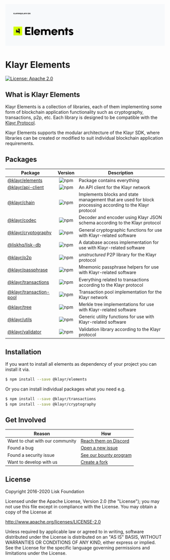 ![Logo](../docs/assets/banner_elements.png)

# Klayr Elements

[![License: Apache 2.0](https://img.shields.io/badge/License-Apache%202.0-blue.svg)](http://www.apache.org/licenses/LICENSE-2.0)

## What is Klayr Elements

Klayr Elements is a collection of libraries, each of them implementing some form of blockchain application functionality such as cryptography, transactions, p2p, etc. Each library is designed to be compatible with the [Klayr Protocol](https://klayr.xyz/documentation/klayr-sdk/protocol).

Klayr Elements supports the modular architecture of the Klayr SDK, where libraries can be created or modified to suit individual blockchain application requirements.

## Packages

| Package                                       |                           Version                            | Description                                                                                              |
|-----------------------------------------------|:------------------------------------------------------------:| -------------------------------------------------------------------------------------------------------- |
| [@klayr/elements](./elements)                 |     ![npm](https://img.shields.io/npm/v/@klayr/elements)     | Package contains everything                                                                              |
| [@klayr/api-client](./api-client)             |    ![npm](https://img.shields.io/npm/v/@klayr/api-client)    | An API client for the Klayr network                                                                       |
| [@klayr/chain](./chain)                       |      ![npm](https://img.shields.io/npm/v/@klayr/chain)       | Implements blocks and state management that are used for block processing according to the Klayr protocol |
| [@klayr/codec](./codec)                       |      ![npm](https://img.shields.io/npm/v/@klayr/codec)       | Decoder and encoder using Klayr JSON schema according to the Klayr protocol                                |
| [@klayr/cryptography](./cryptography)         |   ![npm](https://img.shields.io/npm/v/@klayr/cryptography)   | General cryptographic functions for use with Klayr-related software                                       |
| [@liskhq/lisk-db](./lisk-db)                  |     ![npm](https://img.shields.io/npm/v/@liskhq/lisk-db)     | A database access implementation for use with Klayr-related software                                      |
| [@klayr/p2p](./p2p)                           |       ![npm](https://img.shields.io/npm/v/@klayr/p2p)        | _unstructured_ P2P library for the Klayr protocol                                                         |
| [@klayr/passphrase](./passphrase)             |    ![npm](https://img.shields.io/npm/v/@klayr/passphrase)    | Mnemonic passphrase helpers for use with Klayr-related software                                           |
| [@klayr/transactions](./transactions)         |   ![npm](https://img.shields.io/npm/v/@klayr/transactions)   | Everything related to transactions according to the Klayr protocol                                        |
| [@klayr/transaction-pool](./transaction-pool) | ![npm](https://img.shields.io/npm/v/@klayr/transaction-pool) | Transaction pool implementation for the Klayr network                                                     |
| [@klayr/tree](./tree)                         |       ![npm](https://img.shields.io/npm/v/@klayr/tree)       | Merkle tree implementations for use with Klayr-related software                                           |
| [@klayr/utils](./utils)                       |      ![npm](https://img.shields.io/npm/v/@klayr/utils)       | Generic utility functions for use with Klayr-related software                                             |
| [@klayr/validator](./validator)               |    ![npm](https://img.shields.io/npm/v/@klayr/validator)     | Validation library according to the Klayr protocol                                                        |

## Installation

If you want to install all elements as dependency of your project you can install it via.

```sh
$ npm install --save @klayr/elements
```

Or you can install individual packages what you need e.g.

```sh
$ npm install --save @klayr/transactions
$ npm install --save @klayr/cryptography
```

## Get Involved

| Reason                          | How                                                                                              |
| ------------------------------- |--------------------------------------------------------------------------------------------------|
| Want to chat with our community | [Reach them on Discord](https://klayr.chat)                                                      |
| Found a bug                     | [Open a new issue](https://github.com/Klayrhq/klayr-sdk/issues/new)                              |
| Found a security issue          | [See our bounty program](https://blog.klayr.com/announcing-lisk-bug-bounty-program-5895bdd46ed4) |
| Want to develop with us         | [Create a fork](https://github.com/Klayrhq/klayr-sdk/fork)                                       |

## License

Copyright 2016-2020 Lisk Foundation

Licensed under the Apache License, Version 2.0 (the "License");
you may not use this file except in compliance with the License.
You may obtain a copy of the License at

http://www.apache.org/licenses/LICENSE-2.0

Unless required by applicable law or agreed to in writing, software
distributed under the License is distributed on an "AS IS" BASIS,
WITHOUT WARRANTIES OR CONDITIONS OF ANY KIND, either express or implied.
See the License for the specific language governing permissions and
limitations under the License.
